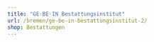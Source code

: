 ```yaml
---
title: "GE·BE·IN Bestattungsinstitut"
url: /bremen/ge-be-in-bestattungsinstitut-2/
shop: Bestattungen
---
```

